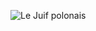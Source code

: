 ![Le Juif polonais](https://upload.wikimedia.org/wikipedia/commons/thumb/9/9a/Hypomeces_squamosus.jpg/350px-Hypomeces_squamosus.jpg)